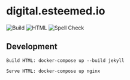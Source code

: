 # digital.esteemed.io

![Build](https://github.com/EsteemedIO/esteemed-digital-sub/actions/workflows/build.yml/badge.svg)
![HTML](https://github.com/EsteemedIO/esteemed-digital-sub/actions/workflows/htmlproofer.yml/badge.svg)
![Spell Check](https://github.com/EsteemedIO/esteemed-digital-sub/actions/workflows/spellcheck.yml/badge.svg)

## Development
```
Build HTML: docker-compose up --build jekyll

Serve HTML: docker-compose up nginx
```
